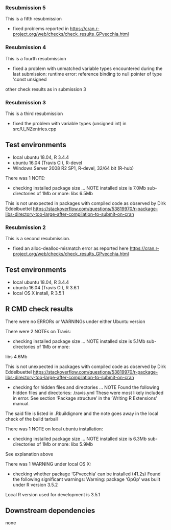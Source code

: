 ### Resubmission 5
This is a fifth resubmission

* fixed problems reported in https://cran.r-project.org/web/checks/check_results_GPvecchia.html





### Resubmission 4
This is a fourth resubmission

* fixed a problem with unmatched variable types encountered during the last submission:
  runtime error: reference binding to null pointer of type 'const unsigned

other check results as in submission 3






### Resubmission 3
This is a third resubmission

* fixed the problem with variable types (unsigned int) in src/U_NZentries.cpp


## Test environments
* local ubuntu 18.04, R 3.4.4
* ubuntu 16.04 (Travis CI), R-devel
* Windows Server 2008 R2 SP1, R-devel, 32/64 bit (R-hub)

There was 1 NOTE:
* checking installed package size ... NOTE
  installed size is  7.0Mb
  sub-directories of 1Mb or more:
    libs   6.5Mb

This is not unexpected in packages with compiled code as observed by Dirk Eddelbuettel
https://stackoverflow.com/questions/53819970/r-package-libs-directory-too-large-after-compilation-to-submit-on-cran






### Resubmission 2
This is a second resubmission.

* fixed an alloc-dealloc-mismatch error as reported here
  https://cran.r-project.org/web/checks/check_results_GPvecchia.html


## Test environments
* local ubuntu 18.04, R 3.4.4
* ubuntu 16.04 (Travis CI), R 3.6.1
* local OS X install, R 3.5.1

## R CMD check results
There were no ERRORs or WARNINGs under either Ubuntu version

There were 2 NOTEs on Travis:

* checking installed package size ... NOTE
  installed size is  5.1Mb
  sub-directories of 1Mb or more:

libs   4.6Mb

This is not unexpected in packages with compiled code as observed by Dirk Eddelbuettel
https://stackoverflow.com/questions/53819970/r-package-libs-directory-too-large-after-compilation-to-submit-on-cran

* checking for hidden files and directories ... NOTE
  Found the following hidden files and directories:
  	.travis.yml
  These were most likely included in error. See section ‘Package
  structure’ in the ‘Writing R Extensions’ manual.

The said file is listed in .Rbuildignore and the note goes away in the local check of the build tarball


There was 1 NOTE on local ubuntu installation:

* checking installed package size ... NOTE
  installed size is  6.3Mb
  sub-directories of 1Mb or more:
    libs   5.9Mb

See explanation above



There was 1 WARNING under local OS X:

*  checking whether package ‘GPvecchia’ can be installed (41.2s)
   Found the following significant warnings:
     Warning: package ‘GpGp’ was built under R version 3.5.2

Local R version used for development is 3.5.1



## Downstream dependencies
none